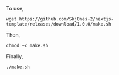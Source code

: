 To use, 
```
wget https://github.com/Skj0nes-2/nextjs-template/releases/download/1.0.0/make.sh
```
Then,
```
chmod +x make.sh
```
Finally,
```
./make.sh
```

